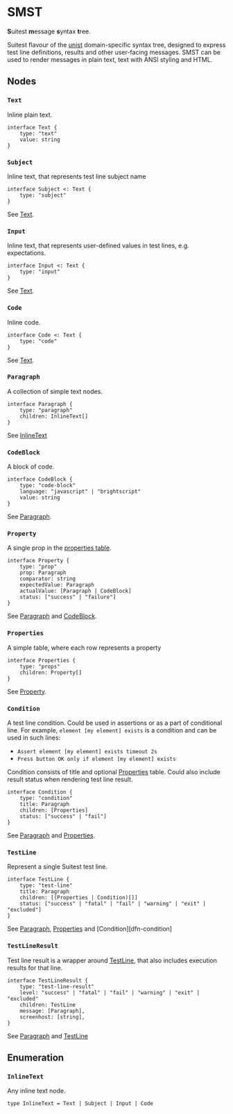 # SMST

**S**uitest **m**essage **s**yntax **t**ree.

Suitest flavour of the [unist][ext-unist] domain-specific syntax tree, designed
to express test line definitions, results and other user-facing messages. SMST can
be used to render messages in plain text, text with ANSI styling and HTML.

## Nodes

### `Text`

Inline plain text.

```idl
interface Text {
    type: "text"
    value: string
}
```

### `Subject`

Inline text, that represents test line subject name

```idl
interface Subject <: Text {
    type: "subject"
}
```

See [Text][dfn-text].

### `Input`

Inline text, that represents user-defined values in test lines, e.g. expectations.

```idl
interface Input <: Text {
    type: "input"
}
```

See [Text][dfn-text].

### `Code`

Inline code.

```idl
interface Code <: Text {
    type: "code"
}
```

See [Text][dfn-text].

### `Paragraph`

A collection of simple text nodes.

```idl
interface Paragraph {
    type: "paragraph"
    children: InlineText[]
}
```

See [InlineText][dfn-inline-text]

### `CodeBlock`

A block of code.

```idl
interface CodeBlock {
    type: "code-block"
    language: "javascript" | "brightscript"
    value: string
}
```

See [Paragraph][dfn-paragraph].

### `Property`

A single prop in the [properties table][dfn-properties].

```idl
interface Property {
    type: "prop"
    prop: Paragraph
    comparator: string
    expectedValue: Paragraph
    actualValue: [Paragraph | CodeBlock]
    status: ["success" | "failure"]
}
``` 

See [Paragraph][dfn-paragraph] and [CodeBlock][dfn-code-block].

### `Properties`

A simple table, where each row represents a property  

```idl
interface Properties {
    type: "props"
    children: Property[]
}
```

See [Property][dfn-property].

### `Condition`

A test line condition. Could be used in assertions or as a part of conditional line.
For example, `element [my element] exists` is a condition and can be used in such lines:

* `Assert element [my element] exists timeout 2s`
* `Press button OK only if element [my element] exists`

Condition consists of title and optional [Properties][dfn-properties] table. Could
also include result status when rendering test line result. 

```idl
interface Condition {
    type: "condition"
    title: Paragraph
    children: [Properties]
    status: ["success" | "fail"]
}
```

See [Paragraph][dfn-paragraph] and [Properties][dfn-properties].

### `TestLine`

Represent a single Suitest test line.

```idl
interface TestLine {
    type: "test-line"
    title: Paragraph
    children: [(Properties | Condition)[]]
    status: ["success" | "fatal" | "fail" | "warning" | "exit" | "excluded"]
}
```

See [Paragraph][dfn-paragraph], [Properties][dfn-properties] and [Condition][dfn-condition]

### `TestLineResult`

Test line result is a wrapper around [TestLine][dfn-test-line], that also includes execution results
for that line.

```idl
interface TestLineResult {
    type: "test-line-result"
    level: "success" | "fatal" | "fail" | "warning" | "exit" | "excluded"
    children: TestLine
    message: [Paragraph],
    screenhost: [string],
}
```

See [Paragraph][dfn-paragraph] and [TestLine][dfn-test-line]

## Enumeration

### `InlineText`

Any inline text node.

```idl
type InlineText = Text | Subject | Input | Code
```

[ext-unist]: https://github.com/syntax-tree/unist
[dfn-text]: #text
[dfn-paragraph]: #paragraph
[dfn-code-block]: #codeblock
[dfn-inline-text]: #inlinetext
[dfn-test-line]: #testline
[dfn-property]: #property
[dfn-properties]: #properties
